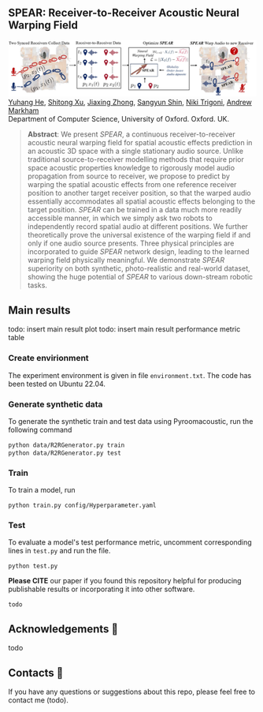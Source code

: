 ## SPEAR: Receiver-to-Receiver Acoustic Neural Warping Field

<a href="https://openreview.net/forum?id=240kYyCiaP"><img src=res/SPEAR_mot.jpg></a>
[Yuhang He](https://yuhanghe01.github.io/),
[Shitong Xu](https://github.com/xu-shitong),
[Jiaxing Zhong](https://www.cs.ox.ac.uk/people/jiaxing.zhong/),
[Sangyun Shin](https://www.cs.ox.ac.uk/people/sangyun.shin/),
[Niki Trigoni](https://www.cs.ox.ac.uk/people/niki.trigoni/),
[Andrew Markham](https://www.cs.ox.ac.uk/people/andrew.markham/)<br>
Department of Computer Science, University of Oxford. Oxford. UK.
> **Abstract**: 
We present *SPEAR*, a continuous receiver-to-receiver acoustic neural warping field for spatial acoustic effects prediction in an acoustic 3D space with a single stationary audio source. Unlike traditional source-to-receiver modelling methods that require prior space acoustic properties knowledge to rigorously model audio propagation from source to receiver, we propose to predict by warping the spatial acoustic effects from one reference receiver position to another target receiver position, so that the warped audio essentially accommodates all spatial acoustic effects belonging to the target position. *SPEAR* can be trained in a data much more readily accessible manner, in which we simply ask two robots to independently record spatial audio at different positions. We further theoretically prove the universal existence of the warping field if and only if one audio source presents. Three physical principles are incorporated to guide *SPEAR* network design, leading to the learned warping field physically meaningful. We demonstrate *SPEAR* superiority on both synthetic, photo-realistic and real-world dataset, showing the huge potential of *SPEAR* to various down-stream robotic tasks.




<!-- Details of the model architecture and experimental results can be found in [our paper](https://arxiv.org/abs/2312.11269). -->

## Main results

todo: insert main result plot
todo: insert main result performance metric table

### Create envirionment
The experiment environment is given in file `environment.txt`. The code has been tested on Ubuntu 22.04.

### Generate synthetic data
To generate the synthetic train and test data using Pyroomacoustic, run the following command
```shell
python data/R2RGenerator.py train
python data/R2RGenerator.py test
```

### Train
To train a model, run 
```shell
python train.py config/Hyperparameter.yaml
```

### Test
To evaluate a model's test performance metric, uncomment corresponding lines in `test.py` and run the file. 
```shell
python test.py
```

<!-- ### Pretrained model
The pretrained models on all 4 scenes could be found in the `pretrained_models` folder. -->


<!-- 
### [ScanNetv2](https://kaldir.vc.in.tum.de/scannet_benchmark/semantic_instance_3d?metric=ap)

| Dataset | AP | AP_50 | Config | Checkpoint
|:-:|:-:|:-:|:-:|:-:|
| ScanNet val | 62.6 | 81.9 | [config](configs/scannetv2/spherical_mask.yaml) | [checkpoint](https://drive.google.com/file/d/1WJtBr3nxaCaGCA_z1_dpu9bISnPAoxoL/view?usp=drive_link) 
     
* December, 2023: Spherical Mask achieves state-of-the-art in ScanNet-V2 3D instance segmentation. [[Link]](https://kaldir.vc.in.tum.de/scannet_benchmark/semantic_instance_3d?metric=ap) [[Screenshot]](docs/leaderboard_2204.png)
  
For the best training result, we recommend initializing the encoder with the pretrained-weights checkpoint([Download](https://drive.google.com/file/d/1OeHRgkEkxvPkUOrFacmNUevrrAjHW6DA/view?usp=drive_link)) from [ISBNet](https://arxiv.org/abs/2303.00246). 
After downloading the pre-trained weights, please specify the path in configs/scannetv2/spherical_mask.yaml
```shell
# train 
python tools/train.py configs/scannetv2/spherical_mask.yaml --trainall --exp_name defaults
# test
python tools/test.py configs/scannetv2/spherical_mask.yaml --ckpt path_to_ckpt.pth
```
The code has been tested using torch==1.12.1 and cuda==11.3 on Ubuntu 20.04.  -->

**Please CITE** our paper if you found this repository helpful for producing publishable results or incorporating it into other software.
```bibtext
todo
```

<!-- ## Datasets :floppy_disk:

- [x] ScanNetV2 -->

## Acknowledgements :clap:
todo

## Contacts :email:
If you have any questions or suggestions about this repo, please feel free to contact me (todo).



<!-- # Receiver2Receiver-Warp-Field

## Create envirionment
The experiment environment is given in file `environment.txt` 

## Generate synthetic data
To generate the synthetic train and validation data using pyroomacoustic, run the following command
```
python R2RGenerator.py train
python R2RGenerator.py val
```

## Train
To train a model, run 
```
python main_fft.py Hyperparameter_1d_fft.yaml
```




Generate the 


only need to change line 13 to 26 line, and line 88, line 119 and line 120

step_size: distance between mics, meansured in meters

audio_name: file name of source audio, file is "res/{audio_name}.wav" 

scale: times source audio by certain scale
- **change this term so that during training, the loss term `waveform_l` is between 5000 to 10000.**
- **to achieve this scale, audio waveform amplitude should mostly be at 0.1**

uncomment line 20-22 to generate train data

uncomment line 24-26 to generate validation data

line 88: define sound source

line 119-120: define mic grid

# run training
python useful_files/main_fft.py useful_files/Hyperparameter_1d_fft.yaml

## Hyperparameter_1d_fft.yaml

### important parameters
1. scene_x: 5 scene_y: 3: scene size in meters
  - **this defines the region covered by the grid feature**
2. line 16-21: NAF model
3. line 23-30: our transformer model
  - **line 17, line 24**: grid_size: [192, 8, 16], grid feature of [192, 8, 16] is used as position encoding grid. 
    - **16 correspond to x axis, 8 correspond to y axis**
  - line 30: pred_range: 16384: our model predicts 16384 length warp field, and being mirrored to get 32k length warp field
4. epoch_num: 6000: in totol, train for 6000 epoch
5. dataset_tag: "yyy": "yyy_train_data" is the training data folder, "yyy_val_data" is the validation data folder
6. line 36-37: sample_size: 3000, val_sample_size: 128: limit model to use 3000 sample for training and 128 sample for validation

## less important parameters
1. gpu: "2": using gpu node 2
2. save_epoch: 2000: save model each 2000 epoch
3. load_model: "xxx.pt": load model in initialization and train
4. scene_z: size of only used by model that predict mic with varying z. can ignore

 -->
